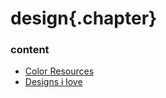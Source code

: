 ﻿
# design{.chapter}

### content

- [Color Resources](color_resources.md)
- [Designs i love](designs_i_love.md)
